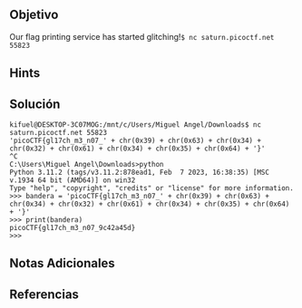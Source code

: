 ## Objetivo
Our flag printing service has started glitching!`$ nc saturn.picoctf.net 55823`
## Hints

## Solución

```
kifuel@DESKTOP-3C07MOG:/mnt/c/Users/Miguel Angel/Downloads$ nc saturn.picoctf.net 55823
'picoCTF{gl17ch_m3_n07_' + chr(0x39) + chr(0x63) + chr(0x34) + chr(0x32) + chr(0x61) + chr(0x34) + chr(0x35) + chr(0x64) + '}'
^C
C:\Users\Miguel Angel\Downloads>python
Python 3.11.2 (tags/v3.11.2:878ead1, Feb  7 2023, 16:38:35) [MSC v.1934 64 bit (AMD64)] on win32
Type "help", "copyright", "credits" or "license" for more information.
>>> bandera = 'picoCTF{gl17ch_m3_n07_' + chr(0x39) + chr(0x63) + chr(0x34) + chr(0x32) + chr(0x61) + chr(0x34) + chr(0x35) + chr(0x64) + '}'
>>> print(bandera)
picoCTF{gl17ch_m3_n07_9c42a45d}
>>>
```

## Notas Adicionales

## Referencias